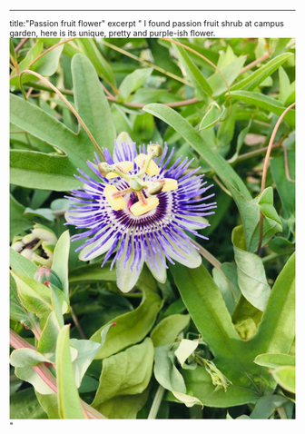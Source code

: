 ---
title:"Passion fruit flower"
excerpt " I found passion fruit shrub at campus garden, here is its unique, pretty and purple-ish flower. 
          <br/><img src='/images/file-1.jpeg'>" 
